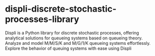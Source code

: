 # displi-discrete-stochastic-processes-library
Displi is a Python library for discrete stochastic processes, offering analytical solutions for queueing systems based on queueing theory. Analyze and model M/M/S/K and M/G/1/K queueing systems effortlessly. Explore the behavior of queuing systems with ease using Displi
